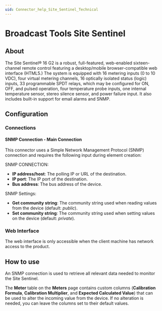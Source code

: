```yaml
---
uid: Connector_help_Site_Sentinel_Technical
---
```


# Broadcast Tools Site Sentinel

## About

The Site Sentinel® 16 G2 is a robust, full-featured, web-enabled sixteen-channel remote control featuring a desktop/mobile browser-compatible web interface (HTML5.) The system is equipped with 16 metering inputs (0 to 10 VDC), four virtual metering channels, 16 optically isolated status (logic) inputs, 33 programmable SPDT relays, which may be configured for ON, OFF, and pulsed operation, four temperature probe inputs, one internal temperature sensor, stereo silence sensor, and power failure input. It also includes built-in support for email alarms and SNMP.

## Configuration

### Connections

#### SNMP Connection - Main Connection

This connector uses a Simple Network Management Protocol (SNMP) connection and requires the following input during element creation:

SNMP CONNECTION:

- **IP address/host**: The polling IP or URL of the destination.
- **IP port**: The IP port of the destination.
- **Bus address**: The bus address of the device.

SNMP Settings:

- **Get community string**: The community string used when reading values from the device (default: *public*).
- **Set community string**: The community string used when setting values on the device (default: *private*).

### Web Interface

The web interface is only accessible when the client machine has network access to the product.

## How to use

An SNMP connection is used to retrieve all relevant data needed to monitor the Site Sentinel.

The **Meter** table on the **Meters** page contains custom columns (**Calibration Formula**, **Calibration Multiplier**, and **Expected Calculated Value**) that can be used to alter the incoming value from the device. If no alteration is needed, you can leave the columns set to their default values.
